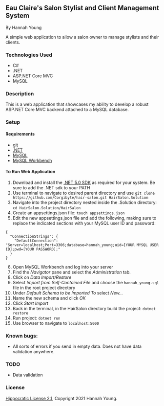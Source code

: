 ## Eau Claire's Salon Stylist and Client Management System

By Hannah Young

A simple web application to allow a salon owner to manage stylists and their clients.

### Technologies Used

- C#
- .NET
- ASP.NET Core MVC
- MySQL

### Description

This is a web application that showcases my ability to develop a robust ASP.NET Core MVC backend attached to a MySQL database. 

### Setup

#### Requirements

* [git](https://git-scm.com)
* [.NET](https://dotnet.microsoft.com/en-us/)
* [MySQL](https://www.mysql.com/)
* [MySQL Workbench](https://www.mysql.com/products/workbench/)

#### To Run Web Application

1. Download and install the [.NET 5.0 SDK](https://dotnet.microsoft.com/en-us/download/dotnet/5.0) as required for your system. Be sure to add the .NET sdk to your PATH
2. Use terminal to navigate to desired parent directory and use `git clone https://github.com/Corgibyte/hair-salon.git HairSalon.Solution`
3. Navigate into the project directory nested inside the .Solution directory: `cd HairSalon.Solution/HairSalon`
4. Create an appsettings.json file: `touch appsettings.json`
5. Edit the new appsettings.json file and add the following, making sure to replace the indicated sections with your MySQL user ID and password:
```
{
  "ConnectionStrings": {
    "DefaultConnection": "Server=localhost;Port=3306;database=hannah_young;uid=[YOUR MYSQL USER ID];pwd=[YOUR PASSWORD];"
  }
}
```
6. Open MySQL Workbench and log into your server
7. Find the _Navigator_ pane and select the _Administration_ tab.
8. Click on _Data Import/Restore_
9. Select _Import from Self-Contained File_ and choose the `hannah_young.sql` file in the root project directory
10. Under _Default Schema to be Imported To_ select _New..._
11. Name the new schema and click _OK_
12. Click _Start Import_
13. Back in the terminal, in the HairSalon directory build the project: `dotnet restore`
14. Run project: `dotnet run`
15. Use browser to navigate to `localhost:5000`

### Known bugs:

* All sorts of errors if you send in empty data. Does not have data validation anywhere.

### TODO

* Data validation

### License

[Hippocratic License 2.1](https://github.com/Corgibyte/vendor-manager/blob/main/LICENSE.md), Copyright 2021 Hannah Young.

